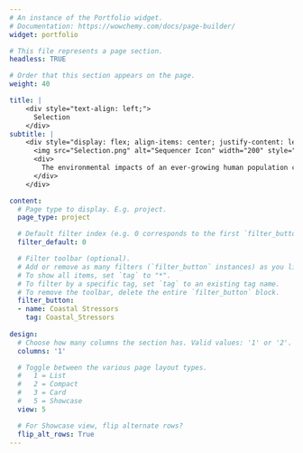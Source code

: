 ```yaml
---
# An instance of the Portfolio widget.
# Documentation: https://wowchemy.com/docs/page-builder/
widget: portfolio

# This file represents a page section.
headless: TRUE

# Order that this section appears on the page.
weight: 40

title: |
    <div style="text-align: left;">
      Selection
    </div> 
subtitle: |
    <div style="display: flex; align-items: center; justify-content: left; text-align: justify;">
      <img src="Selection.png" alt="Sequencer Icon" width="200" style="margin-right: 40px;">
      <div>
        The environmental impacts of an ever-growing human population cross multiple spatial and temporal boundaries, and marine organisms experience all of these stressors simultaneously, increasing the need for research on synergistic effects.  Current research uses controlled, factorial exposure experiments to measure phenotypic and genotypic changes of larvae after exposure to ocean acidification conditions, sewage effluent, and the combination of the two. 
      </div>
    </div>   

content:
  # Page type to display. E.g. project.
  page_type: project

  # Default filter index (e.g. 0 corresponds to the first `filter_button` instance below).
  filter_default: 0

  # Filter toolbar (optional).
  # Add or remove as many filters (`filter_button` instances) as you like.
  # To show all items, set `tag` to "*".
  # To filter by a specific tag, set `tag` to an existing tag name.
  # To remove the toolbar, delete the entire `filter_button` block.
  filter_button:
  - name: Coastal Stressors
    tag: Coastal_Stressors
 
design:
  # Choose how many columns the section has. Valid values: '1' or '2'.
  columns: '1'

  # Toggle between the various page layout types.
  #   1 = List
  #   2 = Compact
  #   3 = Card
  #   5 = Showcase
  view: 5

  # For Showcase view, flip alternate rows?
  flip_alt_rows: True
---
```

